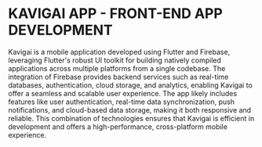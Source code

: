 # KAVIGAI APP - FRONT-END APP DEVELOPMENT 
Kavigai is a mobile application developed using Flutter and Firebase, leveraging Flutter's robust UI toolkit for building natively compiled applications across multiple platforms from a single codebase. The integration of Firebase provides backend services such as real-time databases, authentication, cloud storage, and analytics, enabling Kavigai to offer a seamless and scalable user experience. The app likely includes features like user authentication, real-time data synchronization, push notifications, and cloud-based data storage, making it both responsive and reliable. This combination of technologies ensures that Kavigai is efficient in development and offers a high-performance, cross-platform mobile experience.
